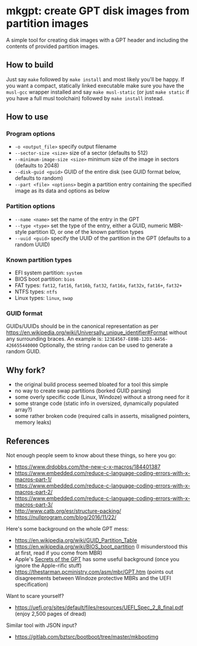 # mkgpt: create GPT disk images from partition images

A simple tool for creating disk images with a GPT header and including the
contents of provided partition images.

## How to build

Just say `make` followed by `make install` and most likely you'll be happy.
If you want a compact, statically linked executable make sure you have the
`musl-gcc` wrapper installed and say `make musl-static` (or just `make static`
if you have a full musl toolchain) followed by `make install` instead.

## How to use

### Program options

- `-o <output_file>`
  specify output filename
- `--sector-size <size>`
  size of a sector (defaults to 512)
- `--minimum-image-size <size>`
  minimum size of the image in sectors (defaults to 2048)
- `--disk-guid <guid>`
  GUID of the entire disk (see GUID format below, defaults to random)
- `--part <file> <options>`
  begin a partition entry containing the specified image as its data and
  options as below

### Partition options

- `--name <name>`
  set the name of the entry in the GPT
- `--type <type>`
  set the type of the entry, either a GUID, numeric MBR-style partition ID, or
  one of the known partition types
- `--uuid <guid>`
  specify the UUID of the partition in the GPT (defaults to a random UUID)

### Known partition types

- EFI system partition: `system`
- BIOS boot partition: `bios`
- FAT types: `fat12`, `fat16`, `fat16b`, `fat32`, `fat16x`, `fat32x`, `fat16+`,
  `fat32+`
- NTFS types: `ntfs`
- Linux types: `linux`, `swap`

### GUID format

GUIDs/UUIDs should be in the canonical representation as per
https://en.wikipedia.org/wiki/Universally_unique_identifier#Format
without any surrounding braces.
An example is:
`123E4567-E89B-12D3-A456-426655440000`
Optionally, the string `random` can be used to generate a random GUID.

## Why fork?

- the original build process seemed bloated for a tool this simple
- no way to create swap partitions (borked GUID parsing)
- some overly specific code (Linux, Windoze) without a strong need for it
- some strange code (static info in oversized, dynamically populated array?)
- some rather broken code (required calls in asserts, misaligned pointers, memory leaks)

## References

Not enough people seem to know about these things, so here you go:

- https://www.drdobbs.com/the-new-c-x-macros/184401387
- https://www.embedded.com/reduce-c-language-coding-errors-with-x-macros-part-1/
- https://www.embedded.com/reduce-c-language-coding-errors-with-x-macros-part-2/
- https://www.embedded.com/reduce-c-language-coding-errors-with-x-macros-part-3/
- http://www.catb.org/esr/structure-packing/
- https://nullprogram.com/blog/2016/11/22/

Here's some background on the whole GPT mess:

- https://en.wikipedia.org/wiki/GUID_Partition_Table
- https://en.wikipedia.org/wiki/BIOS_boot_partition
  (I misunderstood this at first, read if you come from MBR)
- Apple's [Secrets of the GPT](https://developer.apple.com/library/archive/technotes/tn2166/_index.html)
  has some useful background (once you ignore the Apple-rific stuff)
- https://thestarman.pcministry.com/asm/mbr/GPT.htm
  (points out disagreements between Windoze protective MBRs and the UEFI
  specification)

Want to scare yourself?

- https://uefi.org/sites/default/files/resources/UEFI_Spec_2_8_final.pdf
  (enjoy 2,500 pages of dread)

Similar tool with JSON input?

- https://gitlab.com/bztsrc/bootboot/tree/master/mkbootimg
